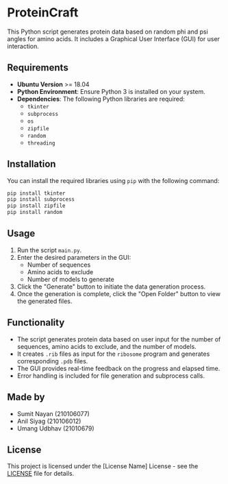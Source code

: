 # ProteinCraft

This Python script generates protein data based on random phi and psi angles for amino acids. It includes a Graphical User Interface (GUI) for user interaction.

## Requirements
- **Ubuntu Version** >= 18.04
- **Python Environment**: Ensure Python 3 is installed on your system.
- **Dependencies**: The following Python libraries are required:
  - `tkinter`
  - `subprocess`
  - `os`
  - `zipfile`
  - `random`
  - `threading`

## Installation

You can install the required libraries using `pip` with the following command:

```bash
pip install tkinter
pip install subprocess
pip install zipfile
pip install random
```
## Usage

1. Run the script `main.py`.
2. Enter the desired parameters in the GUI:
   - Number of sequences
   - Amino acids to exclude
   - Number of models to generate
3. Click the "Generate" button to initiate the data generation process.
4. Once the generation is complete, click the "Open Folder" button to view the generated files.

## Functionality

- The script generates protein data based on user input for the number of sequences, amino acids to exclude, and the number of models.
- It creates `.rib` files as input for the `ribosome` program and generates corresponding `.pdb` files.
- The GUI provides real-time feedback on the progress and elapsed time.
- Error handling is included for file generation and subprocess calls.
## Made by

- Sumit Nayan (210106077)
- Anil Siyag (210106012)
- Umang Udbhav (21010679)

## License

This project is licensed under the [License Name] License - see the [LICENSE](LICENSE) file for details.

